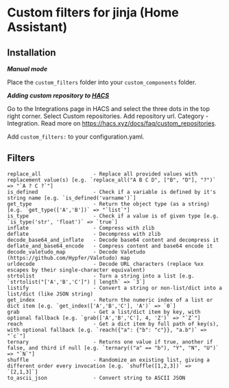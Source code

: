 # Custom filters for jinja (Home Assistant)

## Installation
*__Manual mode__*

Place the `custom_filters` folder into your `custom_components` folder.

*__Adding custom repository to [HACS](https://hacs.xyz/)__*

Go to the Integrations page in HACS and select the three dots in the top right corner. Select Custom repositories.
Add repository url. Category - Integration. Read more on https://hacs.xyz/docs/faq/custom_repositories.

Add `custom_filters:` to your configuration.yaml.


## Filters
<p>

```
replace_all                 - Replace all provided values with replacement value(s) [e.g. `replace_all("A B C D", ["B", "D"], "?")` => "`A ? C ?`"]
is_defined                  - Check if a variable is defined by it's string name [e.g. `is_defined('varname')`]
get_type                    - Return the object type (as a string) [e.g. `get_type(['A','B'])` => "`list`"]
is_type                     - Check if a value is of given type [e.g. `is_type('str', 'float')` => `true`]
inflate                     - Compress with zlib
deflate                     - Decompress with zlib
decode_base64_and_inflate   - Decode base64 content and decompress it
deflate_and_base64_encode   - Compress content and base64 encode it
decode_valetudo_map         - Decode Valetudo (https://github.com/Hypfer/Valetudo) map
urldecode                   - Decode URL characters (replace %xx escapes by their single-character equivalent)
strtolist                   - Turn a string into a list [e.g. `strtolist("['A','B','C']") | length` => `3`]
listify                     - Convert a string or non-list/dict into a list/dict (like JSON string)
get_index                   - Return the numeric index of a list or dict item [e.g. `get_index(['A','B','C'], 'A')` => `0`]
grab                        - Get a list/dict item by key, with optional fallback [e.g. `grab(['A','B','C'], 4, 'Z')` => "`Z`"]
reach                       - Get a dict item by full path of key(s), with optional fallback [e.g. `reach({"a": {"b": "c"}}, "a.b")` => "`c`"]
ternary                     - Returns one value if true, another if false, and third if null [e.g. `ternary(("a" == "b"), "Y", "N", "U")` => "`N`"]
shuffle                     - Randomize an existing list, giving a different order every invocation [e.g. `shuffle([1,2,3])` => `[2,1,3]`]
to_ascii_json               - Convert string to ASCII JSON
```

</p>
